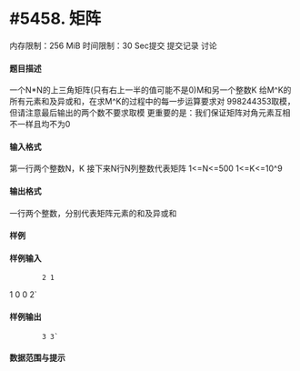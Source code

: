 
# #5458. 矩阵
内存限制：256 MiB 时间限制：30 Sec提交 提交记录 讨论
#### 题目描述
一个N*N的上三角矩阵(只有右上一半的值可能不是0)M和另一个整数K
给M^K的所有元素和及异或和，在求M^K的过程中的每一步运算要求对
998244353取模，但请注意最后输出的两个数不要求取模
更重要的是：我们保证矩阵对角元素互相不一样且均不为0


#### 输入格式
第一行两个整数N，K
接下来N行N列整数代表矩阵
1<=N<=500 1<=K<=10^9

#### 输出格式
一行两个整数，分别代表矩阵元素的和及异或和


#### 样例

#### 样例输入

			2 1
1 0
0 2`
#### 样例输出

			3 3`
#### 数据范围与提示

